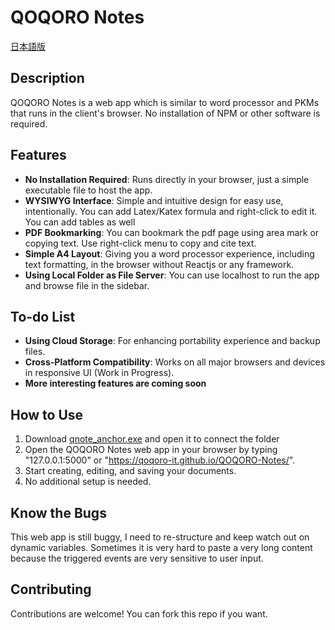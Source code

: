 # QOQORO Notes

[日本語版](README.md)

## Description

QOQORO Notes is a web app which is similar to word processor and PKMs that runs in the client's browser. No installation of NPM or other software is required.

## Features

- **No Installation Required**: Runs directly in your browser, just a simple executable file to host the app.
- **WYSIWYG Interface**: Simple and intuitive design for easy use, intentionally. You can add Latex/Katex formula and right-click to edit it. You can add tables as well
- **PDF Bookmarking**: You can bookmark the pdf page using area mark or copying text. Use right-click menu to copy and cite text.
- **Simple A4 Layout**: Giving you a word processor experience, including text formatting, in the browser without Reactjs or any framework.
- **Using Local Folder as File Server**: You can use localhost to run the app and browse file in the sidebar.

## To-do List

- **Using Cloud Storage**: For enhancing portability experience and backup files.
- **Cross-Platform Compatibility**: Works on all major browsers and devices in responsive UI (Work in Progress).
- **More interesting features are coming soon**

## How to Use

1. Download [qnote_anchor.exe](https://github.com/QOQORO-IT/QOQORO-Notes/releases/download/clientside/QOQORO_Anchor.exe) and open it to connect the folder
2. Open the QOQORO Notes web app in your browser by typing "127.0.0.1:5000" or "https://qoqoro-it.github.io/QOQORO-Notes/".
3. Start creating, editing, and saving your documents.
4. No additional setup is needed.

## Know the Bugs
This web app is still buggy, I need to re-structure and keep watch out on dynamic variables. Sometimes it is very hard to paste a very long content because the triggered events are very sensitive to user input.

## Contributing

Contributions are welcome! You can fork this repo if you want.
